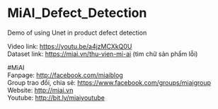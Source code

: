# MiAI_Defect_Detection
Demo of using Unet in product defect detection



Video link:  https://youtu.be/a4jzMCXkQ0U<br>
Dataset link: https://miai.vn/thu-vien-mi-ai (tìm chữ sản phẩm lỗi)

#MìAI <br>
Fanpage: http://facebook.com/miaiblog<br>
Group trao đổi, chia sẻ: https://www.facebook.com/groups/miaigroup<br>
Website: http://miai.vn<br>
Youtube: http://bit.ly/miaiyoutube<br>
